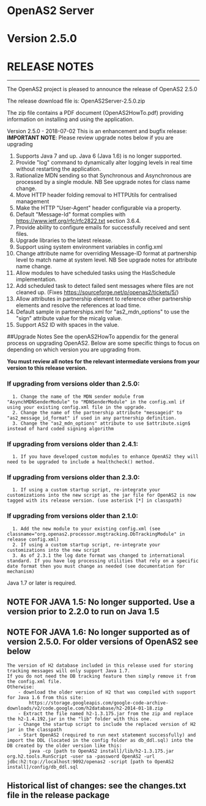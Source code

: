 #              OpenAS2 Server
#              Version 2.5.0
#              RELEASE NOTES
-----
The OpenAS2 project is pleased to announce the release of OpenAS2 2.5.0

The release download file is: OpenAS2Server-2.5.0.zip

The zip file contains a PDF document (OpenAS2HowTo.pdf) providing information on installing and using the application.

Version 2.5.0 - 2018-07-02
This is an enhancement and bugfix release:
       **IMPORTANT NOTE**: Please review upgrade notes below if you are upgrading

  1. Supports Java 7 and up. Java 6 (Java 1.6) is no longer supported.
  2. Provide "log" command to dynamically alter logging levels in real time without restarting the application.
  3. Rationalize MDN sending so that Synchronous and Asynchronous are processed by a single module. NB See upgrade notes for class name change.
  4. Move HTTP header folding removal to HTTPUtils for centralised management
  5. Make the HTTP "User-Agent" header configurable via a property.
  6. Default "Message-Id" format complies with https://www.ietf.org/rfc/rfc2822.txt section 3.6.4.
  7. Provide ability to configure emails for successfully received and sent files.
  8. Upgrade libraries to the latest release.
  9. Support using system environment variables in config.xml
  10. Change attribute name for overriding Message-ID format at partnership level to match name at system level. NB See upgrade notes for attribute name change.
  11. Allow modules to have scheduled tasks using the HasSchedule implementation.
  12. Add scheduled task to detect failed sent messages where files are not cleaned up. (Fixes https://sourceforge.net/p/openas2/tickets/5/)
  13. Allow attributes in partnership element to reference other partnership elements and resolve the references at load time.
  14. Default sample in partnerships.xml for "as2_mdn_options" to use the "sign" attribute value for the micalg value.
  15. Support AS2 ID with spaces in the value.

##Upgrade Notes
 See the openAS2HowTo appendix for the general process on upgrading OpenAS2.
 Below are some specific things to focus on depending on which version you are upgrading from.

 **You must review all notes for the relevant intermediate versions from your version to this release version.**

### If upgrading from versions older than 2.5.0:
      1. Change the name of the MDN sender module from "AsynchMDNSenderModule" to "MDNSenderModule" in the config.xml if using your existing config.xml file in the upgrade.
      2. Change the name of the partnership attribute "messageid" to "as2_message_id_format" if used in any partnership definition.
      3. Change the "as2_mdn_options" attribute to use $attribute.sign$ instead of hard coded signing algorithm


### If upgrading from versions older than 2.4.1:
      1. If you have developed custom modules to enhance OpenAS2 they will need to be upgraded to include a healthcheck() method.
### If upgrading from versions older than 2.3.0:
      1. If using a custom startup script, re-integrate your customizations into the new script as the jar file for OpenAS2 is now tagged with its release version. (use asterisk [*] in classpath)
### If upgrading from versions older than 2.1.0:
      1. Add the new module to your existing config.xml (see classname="org.openas2.processor.msgtracking.DbTrackingModule" in release config.xml)
      2. If using a custom startup script, re-integrate your customizations into the new script
      3. As of 2.3.1 the log date format was changed to international standard. If you have log processing utilities that rely on a specific date format then you must change as needed (see documentation for mechanism)
  
Java 1.7 or later is required.

## NOTE FOR JAVA 1.5: No longer supported. Use a version prior to 2.2.0 to run on Java 1.5

## NOTE FOR JAVA 1.6: No longer supported as of version 2.5.0. For older versions of OpenAS2 see below
	The version of H2 database included in this release used for storing tracking messages will only support Java 1.7.
	If you do not need the DB tracking feature then simply remove it from the config.xml file.
	Otherwise:
		- download the older version of H2 that was compiled with support for Java 1.6 from this site:
			https://storage.googleapis.com/google-code-archive-downloads/v2/code.google.com/h2database/h2-2014-01-18.zip
		- Extract the file named h2-1.3.175.jar from the zip and replace the h2-1.4.192.jar in the "lib" folder with this one.
		- Change the startup script to include the replaced version of H2 jar in the classpath
		- Start OpenAS2 (required to run next statement successfully) and import the DDL (located in the config folder as db_ddl.sql) into the DB created by the older version like this:
			java -cp [path to OpenAS2 install]/lib/h2-1.3.175.jar org.h2.tools.RunScript -user sa -password OpenAS2 -url jdbc:h2:tcp://localhost:9092/openas2 -script [path to OpenAS2 install]/config/db_ddl.sql

## Historical list of changes: see the changes.txt file in the release package
